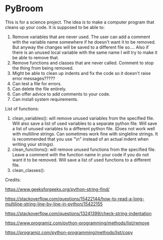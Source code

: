 # PyBroom
This is for a science project. The idea is to make a computer program that cleans up your code. It is supposed to be able to:
1. Remove variables that are never used. The user can add a comment with the variable name somewhere if he doesn't want it to be removed. But anyway the changes will be saved to a different file so.... Also if there is an unused local variable with the same name I will try to make it be able to remove that.
2. Remove functions and classes that are never called. Comment to stop the thing from being removed.
3. Might be able to clean up indents and fix the code so it doesn't raise error messages?????
4. Can test a file for errors.
5. Can delete the file entirely.
6. Can offer advice to add comments to your code.
7. Can install system requirements.

List of functions:
1. clean_variables(): will remove unused variables from the specified file. Will also save a list of used variables to a separate python file. Will save a list of unused variables to a different python file. (Does not work well with multiline strings. Can sometimes work fine with singleline strings. It is recommended that you use "\\n" instead of an actual indent when writing your strings).
2. clean_functions(): will remove unused functions from the specified file. Leave a comment with the function name in your code if you do not want it to be removed. Will save a list of used functions to a different file.
3. clean_classes():

Credits:

https://www.geeksforgeeks.org/python-string-find/

https://stackoverflow.com/questions/15422144/how-to-read-a-long-multiline-string-line-by-line-in-python/15422155

https://stackoverflow.com/questions/13241399/check-string-indentation

https://www.programiz.com/python-programming/methods/list/remove

https://programiz.com/python-programming/methods/list/copy


